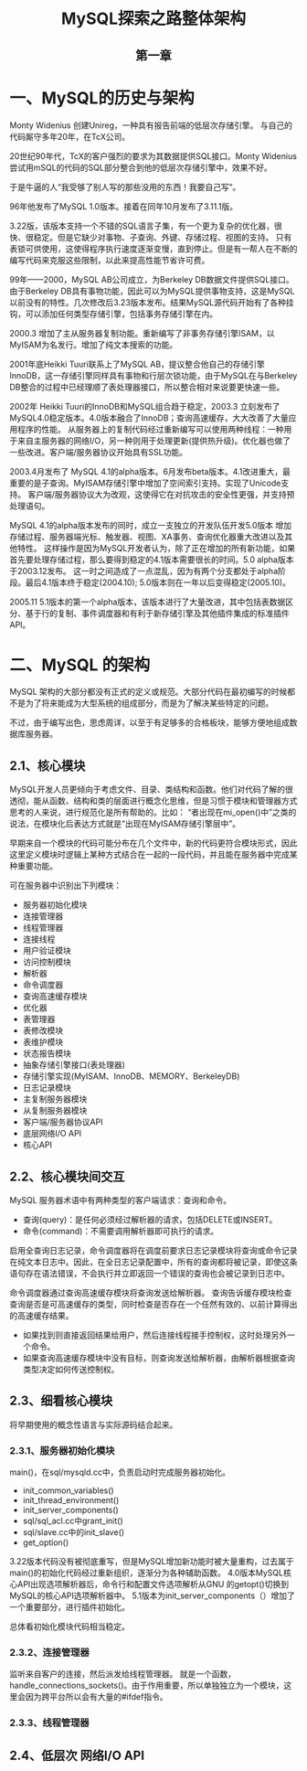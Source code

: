 <h1 align=center> MySQL探索之路整体架构 </h1>


<h2 align=center> 第一章 </h2>

# 一、MySQL的历史与架构

Monty Widenius 创建Unireg，一种具有报告前端的低层次存储引擎。 与自己的代码厮守多年20年，在TcX公司。

20世纪90年代，TcX的客户强烈的要求为其数据提供SQL接口。Monty Widenius尝试用mSQL的代码的SQL部分整合到他的低层次存储引擎中，效果不好。

于是牛逼的人“我受够了别人写的那些没用的东西！我要自己写”。

96年他发布了MySQL 1.0版本。接着在同年10月发布了3.11.1版。

3.22版，该版本支持一个不错的SQL语言子集，有一个更为复杂的优化器，很快、很稳定。但是它缺少对事物、子查询、外键、存储过程、视图的支持。
只有表锁可供使用，这使得程序执行速度逐渐变慢，直到停止。但是有一帮人在不断的编写代码来克服这些限制，以此来提高性能节省许可费。

99年——2000，MySQL AB公司成立，为Berkeley DB数据文件提供SQL接口。由于Berkeley DB具有事物功能，因此可以为MySQL提供事物支持，这是MySQL
以前没有的特性。几次修改后3.23版本发布。结果MySQL源代码开始有了各种挂钩，可以添加任何类型存储引擎，包括事务存储引擎在内。

2000.3 增加了主从服务器复制功能。重新编写了非事务存储引擎ISAM，以MyISAM为名发行。增加了纯文本搜索的功能。

2001年底Heikki Tuuri联系上了MySQL AB，提议整合他自己的存储引擎InnoDB，这一存储引擎同样具有事物和行层次锁功能，由于MySQL在与Berkeley DB整合的过程中已经理顺了表处理器接口，所以整合相对来说要更快速一些。

2002年 Heikki Tuuri的InnoDB和MySQL组合趋于稳定，2003.3 立刻发布了MySQL4.0稳定版本。4.0版本融合了InnoDB；查询高速缓存，大大改善了大量应用程序的性能。
从服务器上的复制代码经过重新编写可以使用两种线程：一种用于来自主服务器的网络I/O，另一种则用于处理更新(提供热升级)。优化器也做了一些改进。客户端/服务器协议开始具有SSL功能。


2003.4月发布了 MySQL 4.1的alpha版本。6月发布beta版本。4.1改进重大，最重要的是子查询。MyISAM存储引擎中增加了空间索引支持。实现了Unicode支持。
客户端/服务器协议大为改观，这使得它在对抗攻击的安全性更强，并支持预处理语句。


MySQL 4.1的alpha版本发布的同时，成立一支独立的开发队伍开发5.0版本 增加存储过程、服务器端光标、触发器、视图、XA事务、查询优化器重大改进以及其他特性。
这样操作是因为MySQL开发者认为，除了正在增加的所有新功能，如果首先要处理存储过程，那么要得到稳定的4.1版本需要很长的时间。5.0 alpha版本于2003.12发布。
这一时之间造成了一点混乱，因为有两个分支都处于alpha阶段。最后4.1版本终于稳定(2004.10); 5.0版本则在一年以后变得稳定(2005.10)。

2005.11 5.1版本的第一个alpha版本，该版本进行了大量改进，其中包括表数据区分、基于行的复制、事件调度器和有利于新存储引擎及其他插件集成的标准插件API。

# 二、MySQL 的架构
MySQL 架构的大部分都没有正式的定义或规范。大部分代码在最初编写的时候都不是为了将来能成为大型系统的组成部分，而是为了解决某些特定的问题。

不过，由于编写出色，思虑周详，以至于有足够多的合格板块，能够方便地组成数据库服务器。

## 2.1、核心模块
MySQL开发人员更倾向于考虑文件、目录、类结构和函数。他们对代码了解的很透彻，能从函数、结构和类的层面进行概念化思维，但是习惯于模块和管理器方式思考的人来说，进行规范化是所有帮助的。比如： “者出现在mi_open()中”之类的说法，在模块化后表达方式就是“出现在MyISAM存储引擎层中”。

早期来自一个模块的代码可能分布在几个文件中，新的代码更符合模块形式，因此这里定义模块时逻辑上某种方式结合在一起的一段代码，并且能在服务器中完成某种重要功能。

可在服务器中识别出下列模块：
- 服务器初始化模块
- 连接管理器
- 线程管理器
- 连接线程
- 用户验证模块
- 访问控制模块
- 解析器
- 命令调度器
- 查询高速缓存模块
- 优化器
- 表管理器
- 表修改模块
- 表维护模块
- 状态报告模块
- 抽象存储引擎接口(表处理器)
- 存储引擎实现(MyISAM、InnoDB、MEMORY、BerkeleyDB)
- 日志记录模块
- 主复制服务器模块
- 从复制服务器模块
- 客户端/服务器协议API
- 底层网络I/O API
- 核心API



## 2.2、核心模块间交互


MySQL 服务器术语中有两种类型的客户端请求：查询和命令。
   - 查询(query)：是任何必须经过解析器的请求，包括DELETE或INSERT。
   - 命令(command)：不需要调用解析器即可执行的请求。

启用全查询日志记录，命令调度器将在调度前要求日志记录模块将查询或命令记录在纯文本日志中。因此，在全日志记录配置中，所有的查询都将被记录，即使这条语句存在语法错误，不会执行并立即返回一个错误的查询也会被记录到日志中。

命令调度器通过查询高速缓存模块将查询发送给解析器。
查询告诉缓存模块检查查询是否是可高速缓存的类型，同时检查是否存在一个任然有效的、以前计算得出的高速缓存结果。
- 如果找到则直接返回结果给用户，然后连接线程接手控制权，这时处理另外一个命令。
- 如果查询高速缓存模块中没有目标，则查询发送给解析器，由解析器根据查询类型决定如何传送控制权。




## 2.3、细看核心模块
将早期使用的概念性语言与实际源码结合起来。

### 2.3.1、服务器初始化模块
main()，在sql/mysqld.cc中，负责启动时完成服务器初始化。
- init_common_variables()
- init_thread_environment()
- init_server_components()
- sql/sql_acl.cc中grant_init()
- sql/slave.cc中的init_slave()
- get_option()

3.22版本代码没有被彻底重写，但是MySQL增加新功能时被大量重构，过去属于main()的初始化代码经过重新组织，逐渐分为各种辅助函数。
4.0版本MySQL核心API出现选项解析器后，命令行和配置文件选项解析从GNU 的getopt()切换到MySQL的核心API选项解析器中。
5.1版本为init_server_components（）增加了一个重要部分，进行插件初始化。

总体看初始化模块代码相当稳定。
### 2.3.2、连接管理器
监听来自客户的连接，然后派发给线程管理器。
就是一个函数，handle_connections_sockets()。由于作用重要，所以单独独立为一个模块，这里会因为跨平台所以会有大量的#ifdef指令。
### 2.3.3、线程管理器


## 2.4、低层次 网络I/O API






